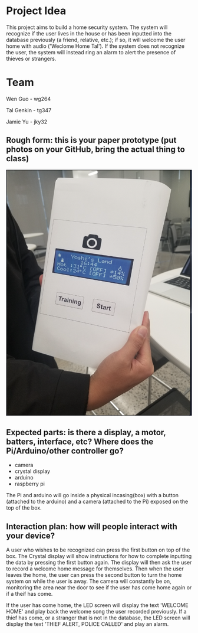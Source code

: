 # Project Idea

This project aims to build a home security system. The system will recognize if the user lives in the house or has been inputted into the database previously (a friend, relative, etc.); if so, it will welcome the user home with audio ('Weclome Home Tal'). If the system does not recognize the user, the system will instead ring an alarm to alert the presence of thieves or strangers. 

# Team

Wen Guo - wg264

Tal Genkin - tg347

Jamie Yu - jky32 

## Rough form: this is your paper prototype (put photos on your GitHub, bring the actual thing to class)

![pic](https://github.com/jamiekimyu/interactive_faces/blob/master/paper-prototype.png)
 
## Expected parts: is there a display, a motor, batters, interface, etc? Where does the Pi/Arduino/other controller go?

* camera
* crystal display
* arduino
* raspberry pi

The Pi and arduino will go inside a physical incasing(box) with a button (attached to the arduino) and a camera (attached to the Pi) exposed on the top of the box.

## Interaction plan: how will people interact with your device?

A user who wishes to be recognized can press the first button on top of the box. The Crystal display will show instructions for how to complete inputting the data by pressing the first button again. The display will then ask the user to record a welcome home message for themselves. Then when the user leaves the home, the user can press the second button to turn the home system on while the user is away. The camera will constantly be on, monitoring the area near the door to see if the user has come home again or if a theif has come. 

If the user has come home, the LED screen will display the text 'WELCOME HOME' and play back the welcome song the user recorded previously. If a thief has come, or a stranger that is not in the database, the LED screen will display the text 'THIEF ALERT, POLICE CALLED' and play an alarm. 

